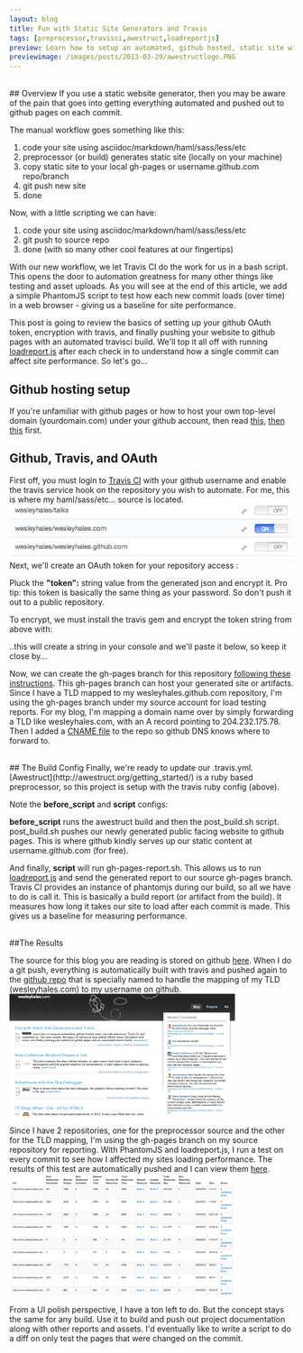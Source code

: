 ```yaml
---
layout: blog
title: Fun with Static Site Generators and Travis
tags: [preprocessor,travisci,awestruct,loadreportjs]
preview: Learn how to setup an automated, github hosted, static site with Awestruct, Travis CI, and Loadreport.js. This post reviews the basics of setting up your github OAuth token, encryption with travis, and finally pushing your website to github pages with an automated travisci build.
previewimage: /images/posts/2013-03-29/awestructlogo.PNG
---
```

<br/>
## Overview
If you use a static website generator, then you may be aware of the pain that goes into getting everything automated and pushed out to github pages on each commit.

The manual workflow goes something like this:

<ol>
<li>code your site using asciidoc/markdown/haml/sass/less/etc</li>
<li>preprocessor (or build) generates static site (locally on your machine)</li>
<li>copy static site to your local gh-pages or username.github.com repo/branch</li>
<li>git push new site</li>
<li>done</li>
</ol>

Now, with a little scripting we can have:

<ol>
<li>code your site using asciidoc/markdown/haml/sass/less/etc</li>
<li>git push to source repo</li>
<li>done (with so many other cool features at our fingertips)</li>
</ol>

With our new workflow, we let Travis CI do the work for us in a bash script. This opens the door to automation greatness for many other things like testing and asset uploads. As you will see at the end of this article, we add a simple PhantomJS script
to test how each new commit loads (over time) in a web browser - giving us a baseline for site performance.

This post is going to review the basics of setting up your github OAuth token, encryption with travis, and finally pushing your website to github pages with an automated travisci build.
We'll top it all off with running [loadreport.js](http://loadreport.wesleyhales.com) after each check in to understand how a single commit can affect site performance. So let's go...
<br/>
## Github hosting setup
If you're unfamiliar with github pages or how to host your own top-level domain (yourdomain.com) under your github account, then read [this](https://help.github.com/articles/what-are-github-pages), [then this](https://help.github.com/articles/creating-project-pages-manually) first.
<br/>
## Github, Travis, and OAuth
First off, you must login to [Travis CI](https://travis-ci.org) with your github username and enable the travis service hook on the repository you wish to automate.
For me, this is where my haml/sass/etc... source is located.
<img src="/images/posts/2013-03-29/travisci1.png" alt="travis" class="margin10"/>
Next, we'll create an OAuth token for your repository access :
<script src="https://gist.github.com/wesleyhales/5274538.js"></script>

Pluck the <b>"token":</b> string value from the generated json and encrypt it. Pro tip: this token is basically the same thing as your password. So don't push it out to a public repository.
<script src="https://gist.github.com/wesleyhales/5274559.js"></script>

To encrypt, we must install the travis gem and encrypt the token string from above with:
<script src="https://gist.github.com/wesleyhales/5274580.js"></script>
..this will create a string in your console and we'll paste it below, so keep it close by...

Now, we can create the gh-pages branch for this repository [following these instructions](https://help.github.com/articles/creating-project-pages-manually). This gh-pages branch can host your generated site or artifacts. Since I have a TLD mapped to my wesleyhales.github.com
repository, I'm using the gh-pages branch under my source account for load testing reports. For my blog, I'm mapping a domain name over by simply forwarding a TLD like wesleyhales.com, with an A record pointing to 204.232.175.78.
Then I added a [CNAME file](https://github.com/wesleyhales/wesleyhales.github.com/blob/master/CNAME) to the repo so github DNS knows where to forward to.

<br/>
## The Build Config
Finally, we're ready to update our .travis.yml.
<script src="https://gist.github.com/wesleyhales/5274500.js"></script>
[Awestruct](http://awestruct.org/getting_started/) is a ruby based preprocessor, so this project is setup with the travis ruby config (above).

Note the <b>before_script</b> and <b>script</b> configs:

<b>before_script</b> runs the awestruct build and then the post_build.sh script. post_build.sh pushes our newly generated public facing website to github pages. This is where github kindly serves up our static content at username.github.com (for free).

<script src="https://gist.github.com/wesleyhales/5274512.js"></script>

And finally, <b>script</b> will run gh-pages-report.sh. This allows us to run [loadreport.js](http://loadreport.wesleyhales.com) and send the generated report to our source gh-pages branch.
Travis CI provides an instance of phantomjs during our build, so all we have to do is call it. This is basically a build report (or artifact from the build). It measures how long
it takes our site to load after each commit is made. This gives us a baseline for measuring performance.
<script src="https://gist.github.com/wesleyhales/5274517.js"></script>

<br/>
##The Results

The source for this blog you are reading is stored on github [here](https://github.com/wesleyhales/wesleyhales.com). When I do
a git push, everything is automatically built with travis and pushed again to the [github repo](https://github.com/wesleyhales/wesleyhales.github.com) that is specially named to handle the
mapping of my TLD (wesleyhales.com) to my username on github.
<img src="/images/posts/2013-03-29/blog-ss.png" class="margin10" width="400px">

Since I have 2 repositories, one for the preprocessor source and the other for the TLD mapping, I'm using the gh-pages branch on my
 source repository for reporting. With PhantomJS and loadreport.js, I run a test on every commit to see how I affected my sites loading performance.
 The results of this test are automatically pushed and I can view them [here](http://wesleyhales.com/wesleyhales.com/).
 [<img src="/images/posts/2013-03-29/perf-test.png" class="margin10" width="400px">](http://wesleyhales.com/wesleyhales.com/)

 From a UI polish perspective, I have a ton left to do. But the concept stays the same for any build. Use it to build and push out project
 documentation along with other reports and assets. I'd eventually like to write a script to do a diff on only test the pages that were changed on the commit.

 <br/>
 <br/>
